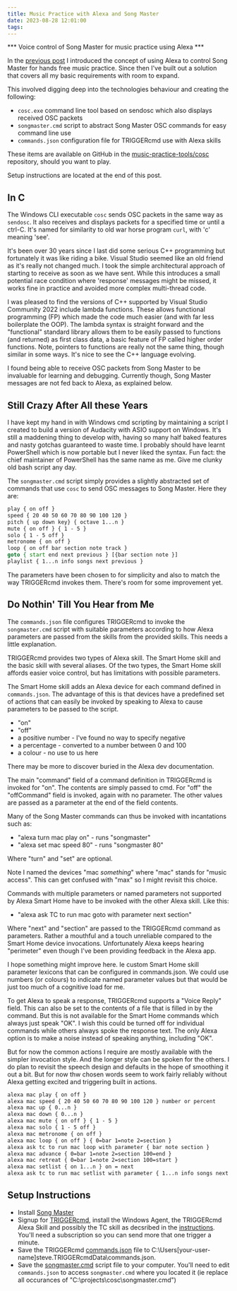 ```yaml
---
title: Music Practice with Alexa and Song Master
date: 2023-08-28 12:01:00
tags:
---
```


*** Voice control of Song Master for music practice using Alexa ***

In the [previous post](../../14/practice-with-alexa) I introduced the concept of using Alexa to control Song Master for hands free music practice. Since then I've built out a solution that covers all my basic requirements with room to expand.

This involved digging deep into the technologies behaviour and creating the following:

- `cosc.exe` command line tool based on sendosc which also displays received OSC packets
- `songmaster.cmd` script to abstract Song Master OSC commands for easy command line use
- `commands.json` configuration file for TRIGGERcmd use with Alexa skills

These items are available on GitHub in the [music-practice-tools/cosc](https://github.com/music-practice-tools/cosc) repository, should you want to play. 

Setup instructions are located at the end of this post.

## In C

The Windows CLI executable `cosc` sends OSC packets in the same way as `sendosc`. It also receives and displays packets for a specified time or until a ctrl-C. It's named for similarity to old war horse program `curl`, with 'c' meaning 'see'.

It's been over 30 years since I last did some serious C++ programming but fortunately it was like riding a bike. Visual Studio seemed like an old friend as it's really not changed much. I took the simple architectural approach of starting to receive as soon as we have sent. While this introduces a small potential race condition where 'response' messages might be missed, it works fine in practice and avoided more complex multi-thread code.

I was pleased to find the versions of C++ supported by Visual Studio Community 2022 include lambda functions. These allows functional programming (FP) which made the code much easier (and with far less boilerplate the OOP). The lambda syntax is straight forward and the "functional" standard library allows them to be easily passed to functions (and returned) as first class data, a basic feature of FP called higher order functions. Note, pointers to functions are really not the same thing, though similar in some ways. It's nice to see the C++ language evolving.

I found being able to receive OSC packets from Song Master to be invaluable for learning and debugging. Currently though, Song Master messages are not fed back to Alexa, as explained below.

## Still Crazy After All these Years

I have kept my hand in with Windows cmd scripting by maintaining a script I created to build a version of Audacity with ASIO support on Windows. It's still a maddening thing to develop with, having so many half baked features and nasty gotchas guaranteed to waste time. I probably should have learnt PowerShell which is now portable but I never liked the syntax. Fun fact: the chief maintainer of PowerShell has the same name as me. Give me clunky old bash script any day.

The `songmaster.cmd` script simply provides a slightly abstracted set of commands that use `cosc` to send OSC messages to Song Master. Here they are:

```cmd
play { on off }
speed { 20 40 50 60 70 80 90 100 120 }
pitch { up down key} { octave 1...n }
mute { on off } { 1 - 5 }
solo { 1 - 5 off }
metronome { on off }
loop { on off bar section note track }
goto { start end next previous } [{bar section note }]
playlist { 1...n info songs next previous }
```

The parameters have been chosen to for simplicity and also to match the way TRIGGERcmd invokes them. There's room for some improvement yet.

## Do Nothin' Till You Hear from Me

The `commands.json` file configures TRIGGERcmd to invoke the `songmaster.cmd` script with suitable parameters according to how Alexa parameters are passed from the skills from the provided skills. This needs a little explanation.

TRIGGERcmd provides two types of Alexa skill. The Smart Home skill and the basic skill with several aliases. Of the two types, the Smart Home skill affords easier voice control, but has limitations with possible parameters.

The Smart Home skill adds an Alexa device for each command defined in `commands.json`. The advantage of this is that devices have a predefined set of actions that can easily be invoked by speaking to Alexa to cause parameters to be passed to the script.

- "on"
- "off"
- a positive number - I've found no way to specify negative
- a percentage - converted to a number between 0 and 100
- a colour - no use to us here

There may be more to discover buried in the Alexa dev documentation.

The main "command" field of a command definition in TRIGGERcmd is invoked for "on". The contents are simply passed to cmd. For "off" the "offCommand" field is invoked, again with no parameter. The other values are passed as a parameter at the end of the field contents.

Many of the Song Master commands can thus be invoked with incantations such as:

- "alexa turn mac play on" - runs "songmaster"
- "alexa set mac speed 80" - runs "songmaster 80"

Where "turn" and "set" are optional.

Note I named the devices "mac *something*" where "mac" stands for "music access". This can get confused with "max" so I might revisit this choice.

Commands with multiple parameters or named parameters not supported by Alexa Smart Home have to be invoked with the other Alexa skill. Like this:

- "alexa ask TC to run mac goto with parameter next section"

Where "next" and "section" are passed to the TRIGGERcmd command as parameters. Rather a mouthful and a touch unreliable compared to the Smart Home device invocations. Unfortunately Alexa keeps hearing "perimeter" even though I've been providing feedback in the Alexa app.

I hope something might improve here. Ie custom Smart Home skill parameter lexicons that can be configured in commands.json. We could use numbers (or colours) to indicate named parameter values but that would be just too much of a cognitive load for me.

To get Alexa to speak a response, TRIGGERcmd supports a "Voice Reply" field. This can also be set to the contents of a file that is filled in by the command. But this is not available for the Smart Home commands which always just speak "OK". I wish this could be turned off for individual commands while others always spoke the response text. The only Alexa option is to make a noise instead of speaking anything, including "OK".

But for now the common actions I require are mostly available with the simpler invocation style. And the longer style can be spoken for the others. I do plan to revisit the speech design and defaults in the hope of smoothing it out a bit. But for now thw chosen words seem to work fairly reliably without Alexa getting excited and triggering built in actions.

```cmd
alexa mac play { on off }
alexa mac speed { 20 40 50 60 70 80 90 100 120 } number or percent
alexa mac up { 0...n }
alexa mac down { 0...n }
alexa mac mute { on off } { 1 - 5 }
alexa mac solo { 1 - 5 off }
alexa mac metronome { on off }
alexa mac loop { on off } { 0=bar 1=note 2=section }
alexa ask tc to run mac loop with parameter { bar note section }
alexa mac advance { 0=bar 1=note 2=section 100=end }
alexa mac retreat { 0=bar 1=note 2=section 100=start }
alexa mac setlist { on 1...n } on = next
alexa ask tc to run mac setlist with parameter { 1...n info songs next previous }
```

## Setup Instructions

- Install [Song Master](https://aurallysound.com/)
- Signup for [TRIGGERcmd](https://www.triggercmd.com/en/), install the Windows Agent, the TRIGGERcmd Alexa Skill and possibly the TC skill as decsribed in the [instructions](https://www.triggercmd.com/user/computer/create). You'll need a subscription so you can send more that one trigger a minute.
- Save the TRIGGERcmd [commands.json](https://github.com/music-practice-tools/cosc/blob/main/commands.json) file to C:\Users\[your-user-name]steve\.TRIGGERcmdData\commands.json.
- Save the [songmaster.cmd](https://github.com/music-practice-tools/cosc/blob/main/songmaster.cmd) script file to your computer. You'll need to edit `commands.json` to access `songmaster.cmd` where you located it (ie replace all occurances of "C:\\projects\\cosc\\songmaster.cmd")